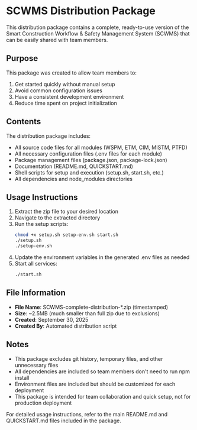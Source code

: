 # SCWMS Distribution Package

This distribution package contains a complete, ready-to-use version of the Smart Construction Workflow & Safety Management System (SCWMS) that can be easily shared with team members.

## Purpose

This package was created to allow team members to:
1. Get started quickly without manual setup
2. Avoid common configuration issues
3. Have a consistent development environment
4. Reduce time spent on project initialization

## Contents

The distribution package includes:
- All source code files for all modules (WSPM, ETM, CIM, MISTM, PTFD)
- All necessary configuration files (.env files for each module)
- Package management files (package.json, package-lock.json)
- Documentation (README.md, QUICKSTART.md)
- Shell scripts for setup and execution (setup.sh, start.sh, etc.)
- All dependencies and node_modules directories

## Usage Instructions

1. Extract the zip file to your desired location
2. Navigate to the extracted directory
3. Run the setup scripts:
   ```bash
   chmod +x setup.sh setup-env.sh start.sh
   ./setup.sh
   ./setup-env.sh
   ```
4. Update the environment variables in the generated .env files as needed
5. Start all services:
   ```bash
   ./start.sh
   ```

## File Information

- **File Name**: SCWMS-complete-distribution-*.zip (timestamped)
- **Size**: ~2.5MB (much smaller than full zip due to exclusions)
- **Created**: September 30, 2025
- **Created By**: Automated distribution script

## Notes

- This package excludes git history, temporary files, and other unnecessary files
- All dependencies are included so team members don't need to run npm install
- Environment files are included but should be customized for each deployment
- This package is intended for team collaboration and quick setup, not for production deployment

For detailed usage instructions, refer to the main README.md and QUICKSTART.md files included in the package.